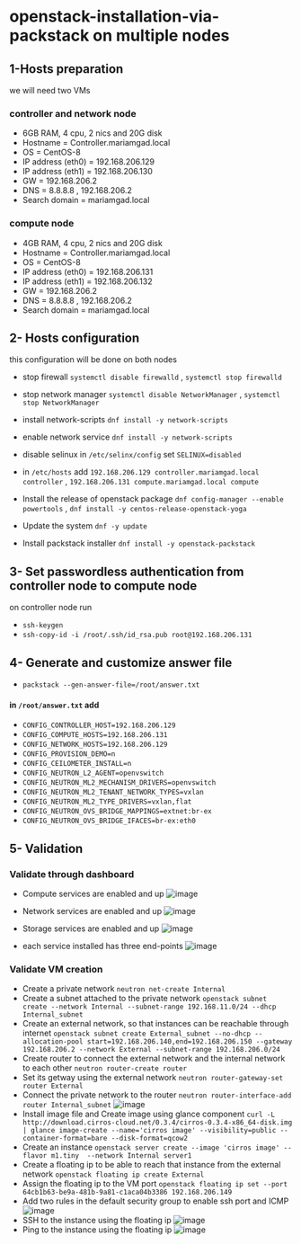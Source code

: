 # openstack-installation-via-packstack on multiple nodes

## 1-Hosts preparation 
we will need two VMs
### controller and network node
*  6GB RAM, 4 cpu, 2 nics and 20G disk
*  Hostname = Controller.mariamgad.local
*  OS = CentOS-8
*  IP address (eth0) = 192.168.206.129
*  IP address (eth1) = 192.168.206.130
*  GW = 192.168.206.2
*  DNS = 8.8.8.8 , 192.168.206.2
*  Search domain = mariamgad.local

### compute node
*  4GB RAM, 4 cpu, 2 nics and 20G disk
*  Hostname = Controller.mariamgad.local
*  OS = CentOS-8
*  IP address (eth0) = 192.168.206.131
*  IP address (eth1) = 192.168.206.132
*  GW = 192.168.206.2
*  DNS = 8.8.8.8 , 192.168.206.2
*  Search domain = mariamgad.local

## 2- Hosts configuration
this configuration will be done on both nodes
* stop firewall `systemctl disable firewalld` , `systemctl stop firewalld`
* stop network manager `systemctl disable NetworkManager` , `systemctl stop NetworkManager`
* install network-scripts `dnf install -y network-scripts`
* enable network service `dnf install -y network-scripts`
* disable selinux in `/etc/selinx/config` set `SELINUX=disabled`
* in `/etc/hosts` add `192.168.206.129 controller.mariamgad.local controller` , `192.168.206.131 compute.mariamgad.local compute`

* Install the release of openstack package `dnf config-manager --enable powertools` , `dnf install -y centos-release-openstack-yoga`
*  Update the system `dnf -y update`
* Install packstack installer `dnf install -y openstack-packstack`

## 3- Set passwordless authentication from controller node to compute node 
on controller node run
* `ssh-keygen`
* `ssh-copy-id -i /root/.ssh/id_rsa.pub root@192.168.206.131`

## 4- Generate and customize answer file 
* `packstack --gen-answer-file=/root/answer.txt`
#### in `/root/answer.txt` add
* `CONFIG_CONTROLLER_HOST=192.168.206.129`
* `CONFIG_COMPUTE_HOSTS=192.168.206.131`
* `CONFIG_NETWORK_HOSTS=192.168.206.129`
* `CONFIG_PROVISION_DEMO=n`
* `CONFIG_CEILOMETER_INSTALL=n`
* `CONFIG_NEUTRON_L2_AGENT=openvswitch`
* `CONFIG_NEUTRON_ML2_MECHANISM_DRIVERS=openvswitch`
* `CONFIG_NEUTRON_ML2_TENANT_NETWORK_TYPES=vxlan`
* `CONFIG_NEUTRON_ML2_TYPE_DRIVERS=vxlan,flat`
* `CONFIG_NEUTRON_OVS_BRIDGE_MAPPINGS=extnet:br-ex`
* `CONFIG_NEUTRON_OVS_BRIDGE_IFACES=br-ex:eth0`

## 5- Validation
### Validate through dashboard
* Compute services are enabled and up
![image](https://user-images.githubusercontent.com/47721226/218250205-2554cb28-a0c0-4144-8505-1e59771979d2.png)

* Network services are enabled and up
![image](https://user-images.githubusercontent.com/47721226/218250329-0f2bd6ef-910b-4532-b548-a6f58073cc17.png)

* Storage services are enabled and up
![image](https://user-images.githubusercontent.com/47721226/218250381-ee8935ba-f1b7-444d-988e-b7923bcd5132.png)

* each service installed has three end-points
![image](https://user-images.githubusercontent.com/47721226/218250069-4d0a20a9-1299-48a2-830e-52641aedb16c.png)

### Validate VM creation
* Create a private network `neutron net-create Internal`
* Create a subnet attached to the private network `openstack subnet create --network Internal --subnet-range 192.168.11.0/24 --dhcp Internal_subnet`
* Create an external network, so that instances can be reachable through internet `openstack subnet create External_subnet --no-dhcp --allocation-pool start=192.168.206.140,end=192.168.206.150 --gateway 192.168.206.2 --network External --subnet-range 192.168.206.0/24`
* Create router to connect the external network and the internal network to each other `neutron router-create router`
* Set its getway using the external network `neutron router-gateway-set router External`
* Connect the private network to the router `neutron router-interface-add router Internal_subnet`
![image](https://user-images.githubusercontent.com/47721226/218251194-0316669e-9f2a-4d16-ad41-767a4cd89eb1.png)
* Install image file and Create image using glance component `curl -L http://download.cirros-cloud.net/0.3.4/cirros-0.3.4-x86_64-disk.img | glance image-create --name='cirros image' --visibility=public --container-format=bare --disk-format=qcow2`
* Create an instance `openstack server create --image 'cirros image' --flavor m1.tiny  --network Internal server1`
* Create a floating ip to be able to reach that instance from the external network `openstack floating ip create External`
* Assign the floating ip to the VM port `openstack floating ip set --port 64cb1b63-be9a-481b-9a81-c1aca04b3386 192.168.206.149`
* Add two rules in the default security group to enable ssh port and ICMP
![image](https://user-images.githubusercontent.com/47721226/218251509-bb0507e8-9eed-4c6b-b6aa-1ba72328a485.png)
* SSH to the instance using the floating ip
![image](https://user-images.githubusercontent.com/47721226/218251648-26443200-8ab2-4d4c-8fa1-14df0ab69cf5.png)
* Ping to the instance using the floating ip
![image](https://user-images.githubusercontent.com/47721226/218251995-83717d71-1037-44d1-8f3c-89b364f626eb.png)

